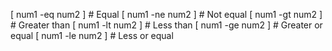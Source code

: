 [ num1 -eq num2 ]  # Equal
[ num1 -ne num2 ]  # Not equal
[ num1 -gt num2 ]  # Greater than
[ num1 -lt num2 ]  # Less than
[ num1 -ge num2 ]  # Greater or equal
[ num1 -le num2 ]  # Less or equal
